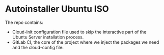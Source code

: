 # Autoinstaller Ubuntu ISO

The repo contains:

- Cloud-Init configuration file used to skip the interactive part of the Ubuntu Server installation process.
- GitLab CI, the core of the project where we inject the packages we need and the cloud-config file.
